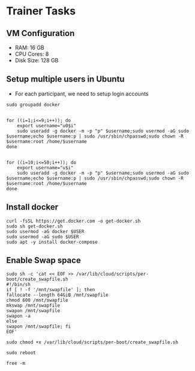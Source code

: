 # Trainer Tasks
## VM Configuration
- RAM: 16 GB
- CPU Cores: 8
- Disk Size: 128 GB

## Setup multiple users in Ubuntu
- For each participant, we need to setup login accounts
```
sudo groupadd docker


for ((i=1;i<=9;i++)); do
	export username="u0$i"
	sudo useradd -g docker -m -p "p" $username;sudo usermod -aG sudo $username;echo $username:p | sudo /usr/sbin/chpasswd;sudo chown -R  $username:root /home/$username
done


for ((i=10;i<=50;i++)); do
	export username="u$i"
	sudo useradd -g docker -m -p "p" $username;sudo usermod -aG sudo $username;echo $username:p | sudo /usr/sbin/chpasswd;sudo chown -R  $username:root /home/$username
done
```

## Install docker
```
curl -fsSL https://get.docker.com -o get-docker.sh
sudo sh get-docker.sh
sudo usermod -aG docker $USER
sudo usermod -aG sudo $USER
sudo apt -y install docker-compose
```


## Enable Swap space
```
sudo sh -c 'cat << EOF >> /var/lib/cloud/scripts/per-boot/create_swapfile.sh
#!/bin/sh
if [ ! -f '/mnt/swapfile' ]; then
fallocate --length 64GiB /mnt/swapfile
chmod 600 /mnt/swapfile
mkswap /mnt/swapfile
swapon /mnt/swapfile
swapon -a 
else
swapon /mnt/swapfile; fi
EOF'
```

```
sudo chmod +x /var/lib/cloud/scripts/per-boot/create_swapfile.sh
```

```
sudo reboot
```

```
free -m
```